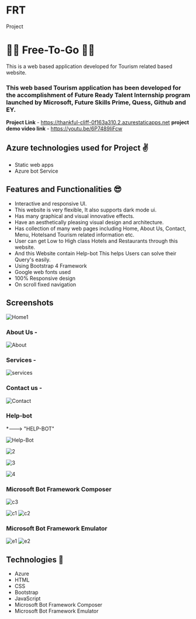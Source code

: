 # FRT
Project
# 🎊🎀 Free-To-Go 🎀🎊

This is a web based application developed for Tourism related based website.

### This web based Tourism application has been developed for the accomplishment of Future Ready Talent Internship program launched by Microsoft, Future Skills Prime, Quess, Github and EY.


**Project Link** - https://thankful-cliff-0f163a310.2.azurestaticapps.net
**project demo video link** - https://youtu.be/6P7489IiFcw

## Azure technologies used for Project ✌️

- Static web apps
- Azure  bot Service

## Features and Functionalities 😎

- Interactive and responsive UI.
- This website is very flexible, It also supports dark mode ui.
- Has many graphical and visual innovative effects.
- Have an aesthetically pleasing visual design and architecture.
- Has collection of many web pages including Home, About Us, Contact, Menu, Hotelsand Tourism related information etc.
- User can get Low to High class Hotels and Restaurants through this website. 
- And this Website contain Help-bot This helps Users can solve their Query's easily.
- Using Bootstrap 4 Framework
- Google web fonts used
- 100% Responsive design
- On scroll fixed navigation
## Screenshots

![Home1](https://user-images.githubusercontent.com/116092852/204785672-768a713d-d077-4c9a-8645-aa95769c4c5d.png)



   

### About Us -


![About](https://user-images.githubusercontent.com/116092852/204785697-ea2f2e65-aecc-47f4-b714-ded9b92b897f.png)

### Services -

![services](https://user-images.githubusercontent.com/116092852/204785733-d132431e-0bc0-4319-b82b-3c9cedf4ef92.png)


### Contact us -

![Contact](https://user-images.githubusercontent.com/116092852/204785759-47c33da1-2c21-4cf3-929e-ac01b159fe88.png)


### Help-bot

*---> "HELP-BOT"



![Help-Bot](https://user-images.githubusercontent.com/116092852/204785773-6ff2a40b-daae-416b-a72d-07d196b0bfa1.png)

![2](https://user-images.githubusercontent.com/116092852/208034218-b060b90e-9a3d-4c49-83c8-0219a30873d2.png)

![3](https://user-images.githubusercontent.com/116092852/208034372-cbd5f676-63a9-4fcd-80bc-4496f1e730a2.png)

![4](https://user-images.githubusercontent.com/116092852/208034396-16edd3d9-0723-4e74-969b-98cfe2e6067f.png)

### Microsoft Bot Framework Composer
![c3](https://user-images.githubusercontent.com/116092852/208113429-89238671-17a2-490d-9bdb-a5028794a8af.png)

![c1](https://user-images.githubusercontent.com/116092852/208113438-caf752ab-25ca-4857-bbdb-5ba0cb2a8f99.png)
![c2](https://user-images.githubusercontent.com/116092852/208113462-bf9297fb-a550-4b49-89a5-dccb50b041d6.png)

### Microsoft Bot Framework Emulator

![e1](https://user-images.githubusercontent.com/116092852/208113492-1a4488cb-b737-40e5-92bb-15c8dd6a8ae3.png)
![e2](https://user-images.githubusercontent.com/116092852/208113509-74e855f7-6337-4fd2-8655-542999c27860.png)

## Technologies 📂

- Azure
- HTML
- CSS
- Bootstrap
- JavaScript
- Microsoft Bot Framework Composer
- Microsoft Bot Framework Emulator
